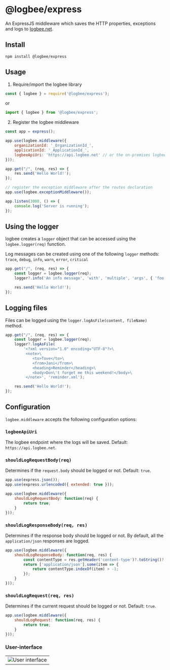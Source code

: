 # @logbee/express

An ExpressJS middleware which saves the HTTP properties, exceptions and logs to [logbee.net](https://logbee.net).

## Install

```shell
npm install @logbee/express
```

## Usage

1. Require/import the logbee library

```javascript
const { logbee } = require('@logbee/express');
```

or

```javascript
import { logbee } from '@logbee/express';
```

2. Register the logbee middleware

```javascript
const app = express();

app.use(logbee.middleware({
    organizationId: '_OrganizationId_',
    applicationId: '_ApplicationId_',
    logbeeApiUri: 'https://api.logbee.net' // or the on-premises logbee endpoint
}));

app.get("/", (req, res) => {
    res.send('Hello World!');
});

// register the exception middleware after the routes declaration
app.use(logbee.exceptionMiddleware());

app.listen(3000, () => {
    console.log('Server is running');
});
```

## Using the logger

logbee creates a `logger` object that can be accessed using the `logbee.logger(req)` function.

Log messages can be created using one of the following `logger` methods: `trace`, `debug`, `info`, `warn`, `error`, `critical`

```javascript
app.get("/", (req, res) => {
    const logger = logbee.logger(req);
    logger?.info('An info message', 'with', 'multiple', 'args', { 'foo': 'bar' });

    res.send('Hello World!');
});
```

## Logging files

Files can be logged using the  `logger.logAsFile(content, fileName)` method. 

```javascript
app.get("/", (req, res) => {
    const logger = logbee.logger(req);
    logger?.logAsFile(
        '<?xml version="1.0" encoding="UTF-8"?>\
         <note>\
            <to>Tove</to>\
            <from>Jani</from>\
            <heading>Reminder</heading>\
            <body>Don\'t forget me this weekend!</body>\
         </note>', 'reminder.xml');

    res.send('Hello World!');
});
```

## Configuration

`logbee.middleware` accepts the following configuration options:

### `logbeeApiUri`

The logbee endpoint where the logs will be saved. Default: `https://api.logbee.net`.

### `shouldLogRequestBody(req)`

Determines if the `request.body` should be logged or not. Default: `true`.

```javascript
app.use(express.json());
app.use(express.urlencoded({ extended: true }));

app.use(logbee.middleware({
    shouldLogRequestBody: function(req) {
        return true;
    }
}));
```

### `shouldLogResponseBody(req, res)`

Determines if the response body should be logged or not. By default, all the `application/json` responses are logged.

```javascript
app.use(logbee.middleware({
    shouldLogResponseBody: function(req, res) {
        const contentType = res.getHeader('content-type')?.toString()?.toLowerCase() ?? "";
        return ['application/json'].some(item => {
            return contentType.indexOf(item) > -1;
        });
    }
}));
```

### `shouldLogRequest(req, res)`

Determines if the current request should be logged or not. Default: `true`.

```javascript
app.use(logbee.middleware({
    shouldLogRequest: function(req, res) {
        return true;
    }
}));
```

### User-interface

<table><tr><td>
    <img alt="User interface" src="https://github.com/user-attachments/assets/bcc526f0-878f-4ff6-ac78-5aac2435668f" />
</td></tr></table>



